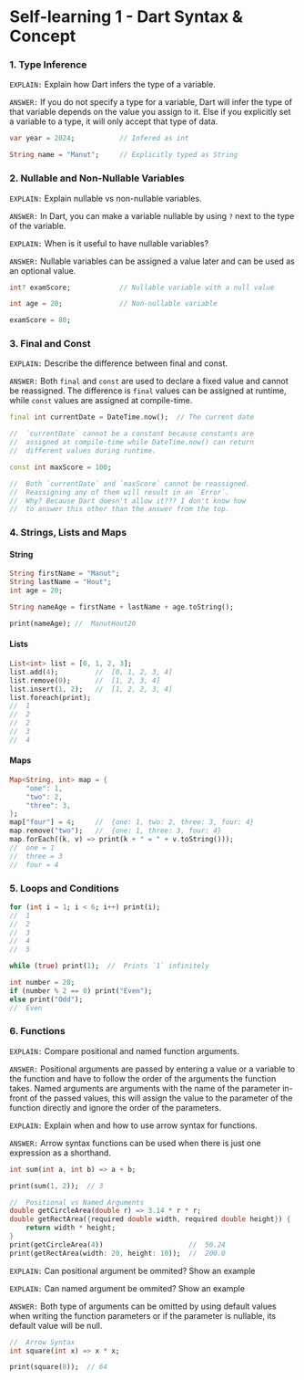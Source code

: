 # Self-learning 1 - Dart Syntax & Concept

### 1. Type Inference
`EXPLAIN:` Explain how Dart infers the type of a variable.

`ANSWER:` If you do not specify a type for a variable, Dart will infer the type of that variable depends on the value you assign to it. Else if you explicitly set a variable to a type, it will only accept that type of data.
```dart
var year = 2024;           // Infered as int

String name = "Manut";     // Explicitly typed as String
```

### 2. Nullable and Non-Nullable Variables

`EXPLAIN:` Explain nullable vs non-nullable variables.

`ANSWER:` In Dart, you can make a variable nullable by using `?` next to the type of the variable.

`EXPLAIN:` When is it useful to have nullable variables?

`ANSWER:` Nullable variables can be assigned a value later and can be used as an optional value.

```dart
int? examScore;            // Nullable variable with a null value

int age = 20;              // Non-nullable variable

examScore = 80;
```

### 3. Final and Const

`EXPLAIN:` Describe the difference between final and const.

`ANSWER:` Both `final` and `const` are used to declare a fixed value and cannot be reassigned. The difference is `final` values can be assigned at runtime, while `const` values are assigned at compile-time.

```dart
final int currentDate = DateTime.now();  // The current date

//  `currentDate` cannot be a constant because constants are
//  assigned at compile-time while DateTime.now() can return
//  different values during runtime.

const int maxScore = 100;

//  Both `currentDate` and `maxScore` cannot be reassigned.
//  Reassigning any of them will result in an `Error`.
//  Why? Because Dart doesn't allow it??? I don't know how
//  to answer this other than the answer from the top.
```

### 4. Strings, Lists and Maps

#### String

```dart
String firstName = "Manut";
String lastName = "Hout";
int age = 20;

String nameAge = firstName + lastName + age.toString();

print(nameAge); //  ManutHout20

```
#### Lists
```dart
List<int> list = [0, 1, 2, 3];
list.add(4);         //  [0, 1, 2, 3, 4]
list.remove(0);      //  [1, 2, 3, 4]
list.insert(1, 2);   //  [1, 2, 2, 3, 4]
list.foreach(print);
//  1
//  2
//  2
//  3
//  4
```
#### Maps
```dart
Map<String, int> map = {
    "one": 1,
    "two": 2,
    "three": 3,
};
map["four"] = 4;     //  {one: 1, two: 2, three: 3, four: 4}
map.remove("two");   //  {one: 1, three: 3, four: 4}
map.forEach((k, v) => print(k + " = " + v.toString()));
//  one = 1
//  three = 3
//  four = 4
```

### 5. Loops and Conditions

```dart
for (int i = 1; i < 6; i++) print(i);
//  1
//  2
//  3
//  4
//  5

while (true) print(1);  //  Prints `1` infinitely

int number = 20;
if (number % 2 == 0) print("Even");
else print("Odd");
//  Even
```

### 6. Functions

`EXPLAIN:` Compare positional and named function arguments.

`ANSWER:` Positional arguments are passed by entering a value or a variable to the function and have to follow the order of the arguments the function takes. Named arguments are arguments with the name of the parameter in-front of the passed values, this will assign the value to the parameter of the function directly and ignore the order of the parameters.

`EXPLAIN:` Explain when and how to use arrow syntax for functions.

`ANSWER:` Arrow syntax functions can be used when there is just one expression as a shorthand.

```dart
int sum(int a, int b) => a + b;

print(sum(1, 2));  // 3

//  Positional vs Named Arguments
double getCircleArea(double r) => 3.14 * r * r;
double getRectArea({required double width, required double height}) {
    return width * height;
}
print(getCircleArea(4))                     //  50.24
print(getRectArea(width: 20, height: 10));  //  200.0
```

`EXPLAIN:` Can positional argument be ommited? Show an example

`EXPLAIN:` Can named argument be ommited? Show an example

`ANSWER:` Both type of arguments can be omitted by using default values when writing the function parameters or if the parameter is nullable, its default value will be null.

```dart
//  Arrow Syntax
int square(int x) => x * x;

print(square(8));  // 64
```
